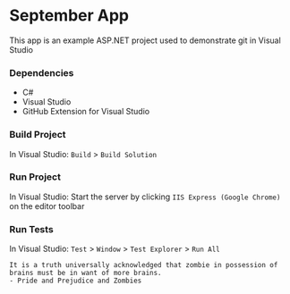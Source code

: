 # September App

This app is an example ASP.NET project used to demonstrate git in Visual Studio

### Dependencies
- C#
- Visual Studio
- GitHub Extension for Visual Studio

### Build Project
In Visual Studio:
`Build` > `Build Solution`

### Run Project
In Visual Studio:
Start the server by clicking
`IIS Express (Google Chrome)`
on the editor toolbar

### Run Tests
In Visual Studio:
`Test` > `Window` > `Test Explorer` > `Run All`

```
It is a truth universally acknowledged that zombie in possession of brains must be in want of more brains.
- Pride and Prejudice and Zombies
```